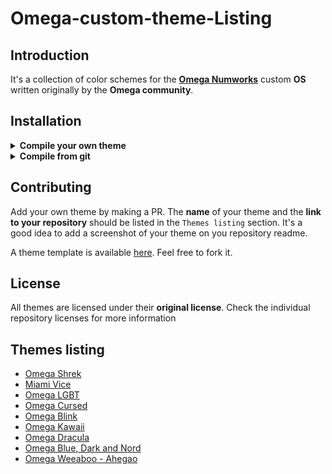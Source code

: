 
# Omega-custom-theme-Listing

## Introduction

It's a collection of color schemes for the [**Omega Numworks**](https://github.com/Omega-Numworks/Omega) custom **OS** written originally by the **Omega community**.

## Installation

<details>
  <summary><b>Compile your own theme</b></summary>

You need to be able to [compile omega by yourself](https://github.com/Omega-Numworks/Omega#manual) , then when compiling, simply add the `THEME_NAME` argument, like this:
```bash
 make MODEL=n0110 THEME_NAME="your_personnal_theme"  -j8
```
</details>
<details>
	<summary><b>Compile from git</b></summary>

same as above, simply also add the `THEME_REPO` argument:

```bash
$ make THEME_NAME=omega_blue THEME_REPO=https://github.com/Omega-Numworks/Omega-Theme-Example
```
as said [here](https://github.com/Omega-Numworks/Omega-Theme-Example/blob/master/README.md)
</details>

## Contributing

Add your own theme by making a PR. The **name** of your theme and the **link to your repository** should be listed in the `Themes listing` section.
It's a good idea to add a screenshot of your theme on you repository readme.

A theme template is available [here](https://github.com/Omega-Numworks/Omega-Theme-Example). Feel free to fork it.

## License

All themes are licensed under their **original license**. Check the individual repository licenses for more information

## Themes listing

* [Omega Shrek](https://github.com/PierreDiab/Omega_Shrek)
* [Miami Vice](https://github.com/akhilvanka/Miami-Vice)
* [Omega LGBT](https://github.com/coco33920/Omega-LGBT)
* [Omega Cursed](https://github.com/Syycorax/Omega-cursed)
* [Omega Blink](https://github.com/virgilecheminot/Omega-Theme-Blink)
* [Omega Kawaii](https://github.com/apoleon33/Omega-Kawaii-Theme)
* [Omega Dracula](https://github.com/Ratakor/Omega-Dracula-Theme)
* [Omega Blue, Dark and Nord](https://github.com/fmlatghor/Omega-Theme-Example)
* [Omega Weeaboo - Ahegao](https://github.com/ArtichOwO/WeebThemeOmega)
